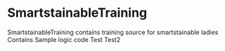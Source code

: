SmartstainableTraining
======================
SmartstainableTraining contains training source for smartstainable ladies 
Contains Sample logic code
Test
Test2